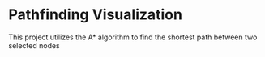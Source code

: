 # Pathfinding Visualization
 This project utilizes the A* algorithm to find the shortest path between two selected nodes
